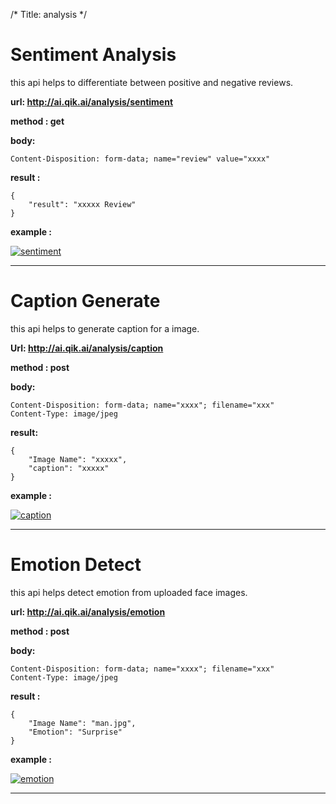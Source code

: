 /*
Title: analysis
*/

# Sentiment Analysis

this api helps to differentiate between positive and negative reviews.


**url: http://ai.qik.ai/analysis/sentiment**

**method : get**

**body:**

    Content-Disposition: form-data; name="review" value="xxxx"


**result :**

    {
        "result": "xxxxx Review"
    }

**example :**

[![sentiment](!%5Bscreen-shots%5D/sentiment.png "sentiment")](!%5Bscreen-shots%5D/sentiment.png "sentiment")

------------

# Caption Generate  

this api helps to generate caption for a image.

**Url: http://ai.qik.ai/analysis/caption**

**method : post**

**body:**

    Content-Disposition: form-data; name="xxxx"; filename="xxx"
    Content-Type: image/jpeg


**result:**

    {
        "Image Name": "xxxxx",
        "caption": "xxxxx"
    }


**example :**

[![caption](!%5Bscreen-shots%5D/caption.png "caption")](!%5Bscreen-shots%5D/caption.png "caption")

------------

# Emotion Detect

this api helps detect emotion from uploaded face images.

**url: http://ai.qik.ai/analysis/emotion**

**method : post**

**body:**

    Content-Disposition: form-data; name="xxxx"; filename="xxx"
    Content-Type: image/jpeg


**result :**

    {
        "Image Name": "man.jpg",
        "Emotion": "Surprise"
    }

**example :**

[![emotion](!%5Bscreen-shots%5D/emotion.png "emotion")](!%5Bscreen-shots%5D/emotion.png "emotion")

------------